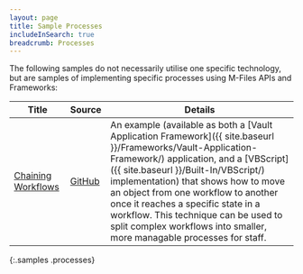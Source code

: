 ```yaml
---
layout: page
title: Sample Processes
includeInSearch: true
breadcrumb: Processes
---
```


The following samples do not necessarily utilise one specific technology, but are samples of implementing specific processes using M-Files APIs and Frameworks:

 Title | Source | Details
--- | --- | ---
[Chaining Workflows](Chaining-Workflows) | [GitHub](https://github.com/M-Files/MFilesSamplesAndLibraries/tree/master/Samples/ChainWorkflows#readme) | An example (available as both a [Vault Application Framework]({{ site.baseurl }}/Frameworks/Vault-Application-Framework/) application, and a [VBScript]({{ site.baseurl }}/Built-In/VBScript/) implementation) that shows how to move an object from one workflow to another once it reaches a specific state in a workflow.  This technique can be used to split complex workflows into smaller, more managable processes for staff.
{:.samples .processes}